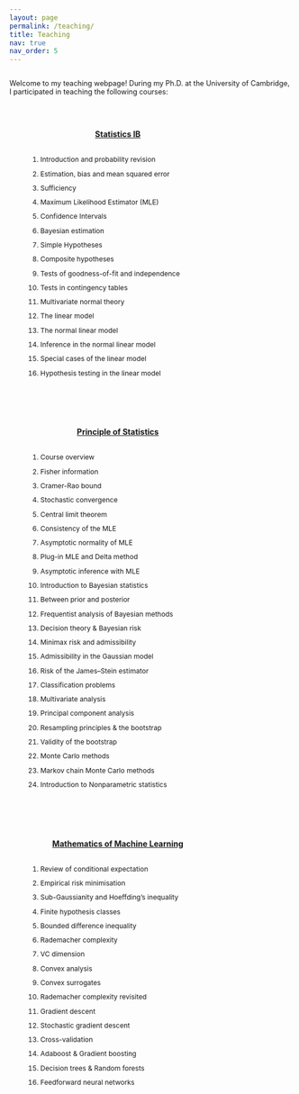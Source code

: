 ```yaml
---
layout: page
permalink: /teaching/
title: Teaching
nav: true
nav_order: 5
---
```

<style>
  /* Global container setup */
  .content-area {
    display: flex; /* Enables flexbox layout */
    max-width: 1500px;
    justify-content: space-between; /* Distributes space between sections */
    align-items: flex-start; /* Aligns items at the top of their containers */
    flex-wrap: wrap; /* Allows items to wrap on smaller screens */
  }

  /* Section specific styles */
  .section {
    flex: 1; /* Each section takes equal space */
    margin: 30px; /* Margin between sections */
    margin-top: 10px; /* Margin between sections */
    min-width: 300px; 
    max-width: 325px; 
    box-shadow: 0 0 0px rgba(0,0,0,0.1); /* Optional: adds shadow for depth */
  }
  
    .intro-text {
    font-size: 0.9em; /* Adjust the font size of the introductory text */
    line-height:  auto; /* Increase line height for better readability */
    margin-bottom: 20px; /* Add some space after the paragraph */
  }
  

  /* Typography and readability improvements */
  li {
    font-size: 0.86em;
    line-height: 2.1em;
  }
  
  nav{
      font-size: 1.1em;
  }
  
  ul {
   line-height: 1.6 px;
    padding-left: 25px;
    list-style: number;
  }
    
  
    h1 {
    font-size: 1.8em;
    text-align: center;
    padding-top:5px;
  }
  
  h3 {
    font-size: 1.0em;
    padding: 10px;
        text-align: center;
  }

</style>

<div class="content-area">

<p class="intro-text">
Welcome to my teaching webpage! During my Ph.D. at the University of Cambridge, I participated in teaching the following courses:
</p>


  <!-- Statistics IB Section -->
  <div class="section">
    <h3><a href="https://www.statslab.cam.ac.uk/Dept/People/djsteaching/teaching17.html">Statistics IB</a></h3>
    <ul>
      <li>Introduction and probability revision </li>
      <li>Estimation, bias and mean squared error</li>
      <li>Sufficiency</li>
      <li>Maximum Likelihood Estimator (MLE)</li>
      <li>Confidence Intervals</li>
      <li>Bayesian estimation</li>
      <li>Simple Hypotheses</li>
      <li>Composite hypotheses</li>
      <li>Tests of goodness-of-fit and independence</li>
      <li>Tests in contingency tables</li>
      <li>Multivariate normal theory</li>
      <li>The linear model</li>
       <li>The normal linear model</li>
      <li>Inference in the normal linear model</li>
      <li>Special cases of the linear model</li>
      <li>Hypothesis testing in the linear model</li>
    </ul>
  </div>

  <!-- Principle of Statistics Section -->
  <div class="section">
    <h3><a href="https://q-berthet.github.io/notes/princip_stat_complete.pdf">Principle of Statistics</a></h3>
    <ul>
     <li>Course overview</li>
      <li>Fisher information</li>
      <li>Cramer-Rao bound</li>
      <li>Stochastic convergence</li>
      <li>Central limit theorem</li>
      <li>Consistency of the MLE</li>
      <li>Asymptotic normality of MLE</li>
       <li>Plug-in MLE and Delta method</li>
      <li>Asymptotic inference with MLE</li>
      <li>Introduction to Bayesian statistics</li>
       <li>Between prior and posterior</li>
      <li>Frequentist analysis of Bayesian methods</li>
     <li>Decision theory & Bayesian risk</li>
      <li>Minimax risk and admissibility</li>
      <li>Admissibility in the Gaussian model</li>
      <li>Risk of the James–Stein estimator</li>
      <li>Classification problems</li>
      <li>Multivariate analysis</li> 
      <li>Principal component analysis</li>
      <li>Resampling principles & the bootstrap</li>
      <li>Validity of the bootstrap</li>
      <li>Monte Carlo methods</li>
      <li>Markov chain Monte Carlo methods</li>
      <li>Introduction to Nonparametric statistics</li>
    </ul>
  </div>

  <!-- Mathematics of Machine Learning Section -->
  <div class="section">
    <h3><a href="https://www.statslab.cam.ac.uk/~rds37/machine_learning.html">Mathematics of Machine Learning</a></h3>
    <ul>
    <li>Review of conditional expectation</li>
      <li>Empirical risk minimisation</li>
      <li>Sub-Gaussianity and Hoeffding’s inequality</li>
      <li>Finite hypothesis classes</li>
      <li>Bounded difference inequality</li>
      <li>Rademacher complexity</li>
      <li>VC dimension</li>
      <li>Convex analysis</li>
      <li>Convex surrogates</li>
      <li>Rademacher complexity revisited</li>
       <li>Gradient descent</li>
      <li>Stochastic gradient descent</li>
      <li>Cross-validation</li>
      <li>Adaboost & Gradient boosting</li>
      <li>Decision trees & Random forests</li>
      <li>Feedforward neural networks</li>
    </ul>
  </div>
</div>
